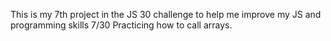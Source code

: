 This is my 7th project in the JS 30 challenge to help me improve my JS and programming skills 7/30
 Practicing how to call arrays.
